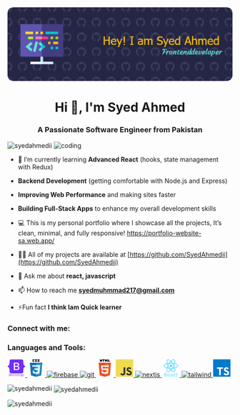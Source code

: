 <img src="https://github.com/SyedAhmedii/SyedAhmedii/blob/main/github-header-image.png" alt="Banner" width="1000"/>

<h1 align="center">Hi 👋, I'm Syed Ahmed</h1>
<h3 align="center">A Passionate Software Engineer from Pakistan</h3>

<img align="right" alt="coding" width="400" src="https://user-images.githubusercontent.com/55389276/140866485-8fb1c876-9a8f-4d6a-98dc-08c4981eaf70.gif">

<p align="left"> <img src="https://komarev.com/ghpvc/?username=syedahmedii&label=Profile%20views&color=0e75b6&style=flat" alt="syedahmedii" /> </p>

- 🌱 I’m currently learning **Advanced React** (hooks, state management with Redux)
- **Backend Development** (getting comfortable with Node.js and Express)
- **Improving Web Performance** and making sites faster
- **Building Full-Stack Apps** to enhance my overall development skills
- 💻 This is my personal portfolio where I showcase all the projects, It’s clean, minimal, and fully responsive! https://portfolio-website-sa.web.app/ 

- 👨‍💻 All of my projects are available at [https://github.com/SyedAhmedii](https://github.com/SyedAhmedii)

- 💬 Ask me about **react, javascript**

- 📫 How to reach me **syedmuhmmad217@gmail.com**

- ⚡Fun fact **I think Iam Quick learner**

<h3 align="left">Connect with me:</h3>
<p align="left">
</p>

<h3 align="left">Languages and Tools:</h3>
<p align="left"> <a href="https://getbootstrap.com" target="_blank" rel="noreferrer"> <img src="https://raw.githubusercontent.com/devicons/devicon/master/icons/bootstrap/bootstrap-plain-wordmark.svg" alt="bootstrap" width="40" height="40"/> </a> <a href="https://www.w3schools.com/css/" target="_blank" rel="noreferrer"> <img src="https://raw.githubusercontent.com/devicons/devicon/master/icons/css3/css3-original-wordmark.svg" alt="css3" width="40" height="40"/> </a> <a href="https://firebase.google.com/" target="_blank" rel="noreferrer"> <img src="https://www.vectorlogo.zone/logos/firebase/firebase-icon.svg" alt="firebase" width="40" height="40"/> </a> <a href="https://git-scm.com/" target="_blank" rel="noreferrer"> <img src="https://www.vectorlogo.zone/logos/git-scm/git-scm-icon.svg" alt="git" width="40" height="40"/> </a> <a href="https://www.w3.org/html/" target="_blank" rel="noreferrer"> <img src="https://raw.githubusercontent.com/devicons/devicon/master/icons/html5/html5-original-wordmark.svg" alt="html5" width="40" height="40"/> </a> <a href="https://developer.mozilla.org/en-US/docs/Web/JavaScript" target="_blank" rel="noreferrer"> <img src="https://raw.githubusercontent.com/devicons/devicon/master/icons/javascript/javascript-original.svg" alt="javascript" width="40" height="40"/> </a> <a href="https://nextjs.org/" target="_blank" rel="noreferrer"> <img src="https://cdn.worldvectorlogo.com/logos/nextjs-2.svg" alt="nextjs" width="40" height="40"/> </a> <a href="https://reactjs.org/" target="_blank" rel="noreferrer"> <img src="https://raw.githubusercontent.com/devicons/devicon/master/icons/react/react-original-wordmark.svg" alt="react" width="40" height="40"/> </a> <a href="https://tailwindcss.com/" target="_blank" rel="noreferrer"> <img src="https://www.vectorlogo.zone/logos/tailwindcss/tailwindcss-icon.svg" alt="tailwind" width="40" height="40"/> </a> <a href="https://www.typescriptlang.org/" target="_blank" rel="noreferrer"> <img src="https://raw.githubusercontent.com/devicons/devicon/master/icons/typescript/typescript-original.svg" alt="typescript" width="40" height="40"/> </a> </p>

<p><img align="left" src="https://github-readme-stats.vercel.app/api/top-langs?username=syedahmedii&show_icons=true&locale=en&layout=compact" alt="syedahmedii" /></p>

<p>&nbsp;<img align="center" src="https://github-readme-stats.vercel.app/api?username=syedahmedii&show_icons=true&locale=en" alt="syedahmedii" /></p>

<p><img align="center" src="https://github-readme-streak-stats.herokuapp.com/?user=syedahmedii&" alt="syedahmedii" /></p>
